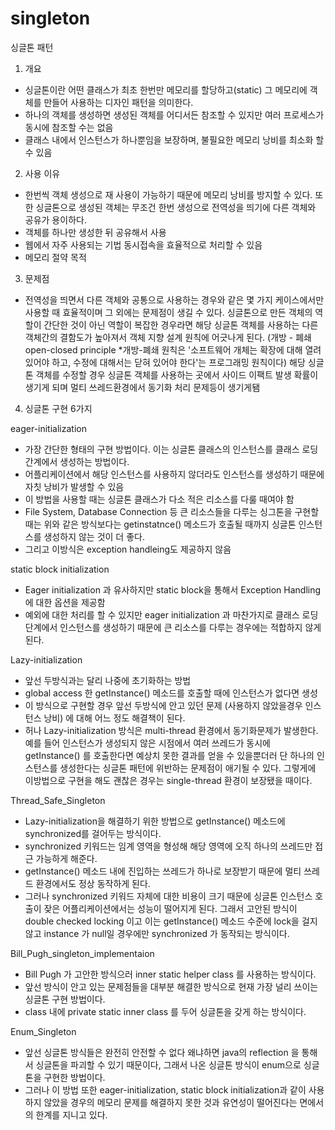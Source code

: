 # singleton
싱글톤 패턴

1. 개요
 - 싱글톤이란 어떤 클래스가 최초 한번만 메모리를 할당하고(static) 그 메모리에 객체를 만들어 사용하는 디자인 패턴을 의미한다.
 - 하나의 객체를 생성하면 생성된 객체를 어디서든 참조할 수 있지만 여러 프로세스가 동시에 참조할 수는 없음
 - 클래스 내에서 인스턴스가 하나뿐임을 보장하며, 불필요한 메모리 낭비를 최소화 할 수 있음
 
2. 사용 이유 
 - 한번씩 객체 생성으로 재 사용이 가능하기 때문에 메모리 낭비를 방지할 수 있다. 
   또한 싱글톤으로 생성된 객체는 무조건 한번 생성으로 전역성을 띄기에 다른 객체와 공유가 용이하다.
 - 객체를 하나만 생성한 뒤 공유해서 사용
 - 웹에서 자주 사용되는 기법 동시접속을 효율적으로 처리할 수 있음
 - 메모리 절약 목적

3. 문제점
 - 전역성을 띄면서 다른 객체와 공통으로 사용하는 경우와 같은 몇 가지 케이스에서만 사용할 때 효율적이며 그 외에는 문제점이 생길 수 있다.
 싱글톤으로 만든 객체의 역할이 간단한 것이 아닌 역할이 복잡한 경우라면 해당 싱글톤 객체를 사용하는 다른 객체간의 결함도가 높아져서 
 객체 지향 설계 원칙에 어긋나게 된다.
 (개방 - 폐쇄 open-closed principle *개방-폐쇄 원칙은 '소프트웨어 개체는 확장에 대해 열려 있어야 하고, 수정에 대해서는 닫혀 있어야 한다'는 프로그래밍 원칙이다)
 해당 싱글톤 객체를 수정할 경우 싱글톤 객체를 사용하는 곳에서 사이드 이팩트 발생 확률이 생기게 되며 멀티 쓰레드환경에서 동기화 처리 문제등이 생기게됌
 
 
4. 싱글톤 구현 6가지
 
 eager-initialization
 - 가장 간단한 형태의 구현 방법이다. 이는 싱글톤 클래스의 인스턴스를 클래스 로딩 간계에서 생성하는 방법이다.
 - 어플리케이션에서 해당 인스턴스를 사용하지 않더라도 인스턴스를 생성하기 때문에 자칫 낭비가 발생할 수 있음
 - 이 방법을 사용할 때는 싱글톤 클래스가 다소 적은 리소스를 다룰 때여야 함
 - File System, Database Connection 등 큰 리소스들을 다루는 싱그톤을 구현할 때는 위와 같은 방식보다는 getinstatnce() 메소드가 호출될 때까지
싱글톤 인스턴스를 생성하지 않는 것이 더 좋다.
 - 그리고 이방식은 exception handleing도 제공하지 않음
 
 static block initialization 
 -  Eager initialization 과 유사하지만 static block을 통해서 Exception Handling 에 대한 옵션을 제공함 
 -  예외에 대한 처리를 할 수 있지만 eager initialization 과 마찬가지로 클래스 로딩 단계에서 인스턴스를 생성하기 때문에 큰 리소스를 다루는 경우에는 적합하지 않게 된다.
 
 Lazy-initialization
 - 앞선 두방식과는 달리 나중에 초기화하는 방법
 - global access 한 getInstance() 메소드를 호출할 때에 인스턴스가 없다면 생성 
 - 이 방식으로 구현할 경우 앞선 두방식에 안고 있던 문제 (사용하지 않았을경우 인스턴스 낭비) 에 대해 어느 정도 해결책이 된다.
 - 허나 Lazy-initialization 방식은 multi-thread 환경에서 동기화문제가 발생한다.
 예를 들어 인스턴스가 생성되지 않은 시점에서 여러 쓰레드가 동시에 getInstance() 를 호출한다면 예상치 못한 결과를 얻을 수 있을뿐더러
 단 하나의 인스턴스를 생성한다는 싱글톤 패턴에 위반하는 문제점이 애기될 수 있다. 그렇게에 이방법으로 구현을 해도 괜찮은 경우는 single-thread 환경이 보장됐을 때이다.
 
Thread_Safe_Singleton
- Lazy-initialization을 해결하기 위한 방법으로 getInstance() 메소드에 synchronized를 걸어두는 방식이다.
- synchronized 키워드는 임계 영역을 형성해 해당 영역에 오직 하나의 쓰레드만 접근 가능하게 해준다.
- getInstance() 메소드 내에 진입하는 쓰레드가 하나로 보장받기 때문에 멀티 쓰레드 환경에서도 정상 동작하게 된다. 
- 그러나 synchronized 키워드 자체에 대한 비용이 크기 때문에 싱글톤 인스턴스 호출이 잦은 어플리케이션에서는 성능이 떨어지게 된다.
 그래서 고안된 방식이 double checked locking 이고 이는 getInstance() 메소드 수준에 lock을 걸지 않고 instance 가 null일 경우에만 synchronized 가 동작되는 방식이다.

Bill_Pugh_singleton_implementaion
- Bill Pugh 가 고안한 방식으러 inner static helper class 를 사용하는 방식이다.
- 앞선 방식이 안고 있는 문제점들을 대부분 해결한 방식으로 현재 가장 널리 쓰이는 싱글톤 구현 방법이다.
- class 내에 private static inner class 를 두어 싱글톤을 갖게 하는 방식이다.

Enum_Singleton
- 앞선 싱글톤 방식들은 완전히 안전할 수 없다 왜냐하면 java의 reflection 을 통해서 싱글톤을 파괴할 수 있기 때문이다,
 그래서 나온 싱글톤 방식이 enum으로 싱글톤을 구현한 방법이다.
- 그러나 이 방법 또한 eager-initialization, static block initialization과 같이 
 사용하지 않았을 경우의 메모리 문제를 해결하지 못한 것과 유연성이 떨어진다는 면에서의 한계를 지니고 있다.



